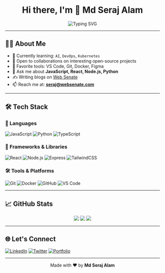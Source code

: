 <!-- Profile README Template -->

<h1 align="center">Hi there, I'm 👋 Md Seraj Alam</h1>

<p align="center">
  <img src="https://readme-typing-svg.demolab.com?font=Fira+Code&pause=1000&color=F79A2E&center=true&vCenter=true&width=435&lines=Full-Stack+Developer;Open+Source+Contributor;Lifelong+Learner+%F0%9F%93%9A;Tech+Enthusiast+%F0%9F%92%BB" alt="Typing SVG" />
</p>

---

## 👨‍💻 About Me

- 🌱 Currently learning: `AI`, `DevOps`, `Kubernetes`
- 💼 Open to collaborations on interesting open-source projects
- 🧰 Favorite tools: VS Code, Git, Docker, Figma
- 💬 Ask me about **JavaScript, React, Node.js, Python**
- ✍️ Writing blogs on [Web Senate](https://www.websenate.com/blog/)
- 📫 Reach me at: **seraj@websenate.com**

---

## 🛠️ Tech Stack

### 🚀 Languages
![JavaScript](https://img.shields.io/badge/-JavaScript-black?style=flat-square&logo=javascript)
![Python](https://img.shields.io/badge/-Python-black?style=flat-square&logo=python)
![TypeScript](https://img.shields.io/badge/-TypeScript-007ACC?style=flat-square&logo=typescript)

### 🧰 Frameworks & Libraries
![React](https://img.shields.io/badge/-React-black?style=flat-square&logo=react)
![Node.js](https://img.shields.io/badge/-Node.js-black?style=flat-square&logo=node.js)
![Express](https://img.shields.io/badge/-Express-black?style=flat-square&logo=express)
![TailwindCSS](https://img.shields.io/badge/-TailwindCSS-06B6D4?style=flat-square&logo=tailwindcss)

### 🛠️ Tools & Platforms
![Git](https://img.shields.io/badge/-Git-black?style=flat-square&logo=git)
![Docker](https://img.shields.io/badge/-Docker-black?style=flat-square&logo=docker)
![GitHub](https://img.shields.io/badge/-GitHub-181717?style=flat-square&logo=github)
![VS Code](https://img.shields.io/badge/-VS%20Code-007ACC?style=flat-square&logo=visual-studio-code)

---

## 📈 GitHub Stats

<p align="center">
  <img src="https://github-readme-stats.vercel.app/api?username=MeSeraj&show_icons=true&theme=radical&hide=prs"/>
  <img src="https://github-readme-streak-stats.herokuapp.com/?user=MeSeraj&theme=radical" />
  <img src="https://github-readme-stats.vercel.app/api/top-langs/?username=MeSeraj&layout=compact&theme=radical" />
</p>

---

## 🌐 Let's Connect

[![LinkedIn](https://img.shields.io/badge/-LinkedIn-0A66C2?style=flat-square&logo=linkedin&logoColor=white)](https://linkedin.com/in/seraj007)
[![Twitter](https://img.shields.io/badge/-Twitter-1DA1F2?style=flat-square&logo=twitter&logoColor=white)](https://twitter.com/iseraj)
[![Portfolio](https://img.shields.io/badge/-Portfolio-000?style=flat-square&logo=vercel&logoColor=white)](https://www.websenate.com/founder)

---

<p align="center">
  Made with ❤️ by <strong>Md Seraj Alam</strong>
</p>
